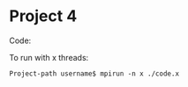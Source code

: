 # Project 4

Code:

To run with x threads:

```terminal
Project-path username$ mpirun -n x ./code.x
 ```

